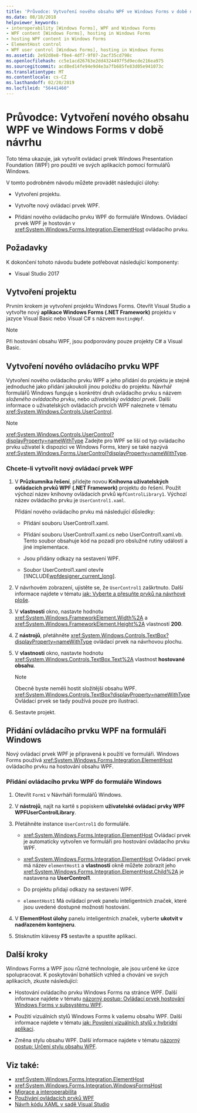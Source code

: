 ```yaml
---
title: 'Průvodce: Vytvoření nového obsahu WPF ve Windows Forms v době návrhu'
ms.date: 08/18/2018
helpviewer_keywords:
- interoperability [Windows Forms], WPF and Windows Forms
- WPF content [Windows Forms], hosting in Windows Forms
- hosting WPF content in Windows Forms
- ElementHost control
- WPF user control [Windows Forms], hosting in Windows Forms
ms.assetid: 2e92d8e8-f0e4-4df7-9f07-2acf35cd798c
ms.openlocfilehash: cc5e1acd26763e2dd4324497f5d9ecde216ea975
ms.sourcegitcommit: acd8ed14fe94e9d4e3a7fb685fe83d05e941073c
ms.translationtype: MT
ms.contentlocale: cs-CZ
ms.lasthandoff: 02/20/2019
ms.locfileid: "56441460"
---
```

# <a name="walkthrough-creating-new-wpf-content-on-windows-forms-at-design-time"></a>Průvodce: Vytvoření nového obsahu WPF ve Windows Forms v době návrhu

Toto téma ukazuje, jak vytvořit ovládací prvek Windows Presentation Foundation (WPF) pro použití ve svých aplikacích pomocí formulářů Windows.

V tomto podrobném návodu můžete provádět následující úlohy:

- Vytvoření projektu.

- Vytvořte nový ovládací prvek WPF.

- Přidání nového ovládacího prvku WPF do formuláře Windows. Ovládací prvek WPF je hostován v <xref:System.Windows.Forms.Integration.ElementHost> ovládacího prvku.

## <a name="prerequisites"></a>Požadavky

K dokončení tohoto návodu budete potřebovat následující komponenty:

- Visual Studio 2017

## <a name="creating-the-project"></a>Vytvoření projektu

Prvním krokem je vytvoření projektu Windows Forms. Otevřít Visual Studio a vytvořte nový **aplikace Windows Forms (.NET Framework)** projektu v jazyce Visual Basic nebo Visual C# s názvem `HostingWpf`.

> [!NOTE]
> Při hostování obsahu WPF, jsou podporovány pouze projekty C# a Visual Basic.

## <a name="creating-a-new-wpf-control"></a>Vytvoření nového ovládacího prvku WPF

Vytvoření nového ovládacího prvku WPF a jeho přidání do projektu je stejně jednoduché jako přidání jakoukoli jinou položku do projektu. Návrhář formulářů Windows funguje s konkrétní druh ovládacího prvku s názvem *složeného ovládacího prvku*, nebo *uživatelský ovládací prvek*. Další informace o uživatelských ovládacích prvcích WPF naleznete v tématu <xref:System.Windows.Controls.UserControl>.

> [!NOTE]
> <xref:System.Windows.Controls.UserControl?displayProperty=nameWithType> Zadejte pro WPF se liší od typ ovládacího prvku uživatel k dispozici ve Windows Forms, který se také nazývá <xref:System.Windows.Forms.UserControl?displayProperty=nameWithType>.

### <a name="to-create-a-new-wpf-control"></a>Chcete-li vytvořit nový ovládací prvek WPF

1. V **Průzkumníka řešení**, přidejte novou **Knihovna uživatelských ovládacích prvků WPF (.NET Framework)** projektu do řešení. Použít výchozí název knihovny ovládacích prvků `WpfControlLibrary1`. Výchozí název ovládacího prvku je `UserControl1.xaml`.

     Přidání nového ovládacího prvku má následující důsledky:

    - Přidání souboru UserControl1.xaml.

    - Přidání souboru UserControl1.xaml.cs nebo UserControl1.xaml.vb. Tento soubor obsahuje kód na pozadí pro obslužné rutiny událostí a jiné implementace.

    - Jsou přidány odkazy na sestavení WPF.

    - Soubor UserControl1.xaml otevře [!INCLUDE[wpfdesigner_current_long](../../../../includes/wpfdesigner-current-long-md.md)].

2. V návrhovém zobrazení, ujistěte se, že `UserControl1` zaškrtnuto. Další informace najdete v tématu [jak: Vyberte a přesuňte prvků na návrhové ploše](https://docs.microsoft.com/previous-versions/visualstudio/visual-studio-2010/bb514527(v=vs.100)).

3. V **vlastnosti** okno, nastavte hodnotu <xref:System.Windows.FrameworkElement.Width%2A> a <xref:System.Windows.FrameworkElement.Height%2A> vlastností **200**.

4. Z **nástrojů**, přetáhněte <xref:System.Windows.Controls.TextBox?displayProperty=nameWithType> ovládací prvek na návrhovou plochu.

5. V **vlastnosti** okno, nastavte hodnotu <xref:System.Windows.Controls.TextBox.Text%2A> vlastnost **hostované obsahu**.

    > [!NOTE]
    > Obecně byste neměli hostit složitější obsahu WPF. <xref:System.Windows.Controls.TextBox?displayProperty=nameWithType> Ovládací prvek se tady používá pouze pro ilustraci.

6. Sestavte projekt.

## <a name="adding-a-wpf-control-to-a-windows-form"></a>Přidání ovládacího prvku WPF na formuláři Windows

Nový ovládací prvek WPF je připravená k použití ve formuláři. Windows Forms používá <xref:System.Windows.Forms.Integration.ElementHost> ovládacího prvku na hostování obsahu WPF.

### <a name="to-add-a-wpf-control-to-a-windows-form"></a>Přidání ovládacího prvku WPF do formuláře Windows

1. Otevřít `Form1` v Návrháři formulářů Windows.

2. V **nástrojů**, najít na kartě s popiskem **uživatelské ovládací prvky WPF WPFUserControlLibrary**.

3. Přetáhněte instance `UserControl1` do formuláře.

    - <xref:System.Windows.Forms.Integration.ElementHost> Ovládací prvek je automaticky vytvořen ve formuláři pro hostování ovládacího prvku WPF.

    - <xref:System.Windows.Forms.Integration.ElementHost> Ovládací prvek má název `elementHost1` a **vlastnosti** okně můžete zobrazit jeho <xref:System.Windows.Forms.Integration.ElementHost.Child%2A> je nastavena na **UserControl1**.

    - Do projektu přidají odkazy na sestavení WPF.

    - `elementHost1` Má ovládací prvek panelu inteligentních značek, které jsou uvedené dostupné možnosti hostování.

4. V **ElementHost úlohy** panelu inteligentních značek, vyberte **ukotvit v nadřazeném kontejneru**.

5. Stisknutím klávesy **F5** sestavíte a spustíte aplikaci.

## <a name="next-steps"></a>Další kroky

Windows Forms a WPF jsou různé technologie, ale jsou určené ke úzce spolupracovat. K poskytování bohatších vzhled a chování ve svých aplikacích, zkuste následující:

- Hostování ovládacího prvku Windows Forms na stránce WPF. Další informace najdete v tématu [názorný postup: Ovládací prvek hostování Windows Forms v subsystému WPF](../../../../docs/framework/wpf/advanced/walkthrough-hosting-a-windows-forms-control-in-wpf.md).

- Použití vizuálních stylů Windows Forms k vašemu obsahu WPF. Další informace najdete v tématu [jak: Povolení vizuálních stylů v hybridní aplikaci](../../../../docs/framework/wpf/advanced/how-to-enable-visual-styles-in-a-hybrid-application.md).

- Změna stylu obsahu WPF. Další informace najdete v tématu [názorný postup: Určení stylu obsahu WPF](../../../../docs/framework/winforms/advanced/walkthrough-styling-wpf-content.md).

## <a name="see-also"></a>Viz také:

- <xref:System.Windows.Forms.Integration.ElementHost>
- <xref:System.Windows.Forms.Integration.WindowsFormsHost>
- [Migrace a interoperabilita](../../../../docs/framework/wpf/advanced/migration-and-interoperability.md)
- [Používání ovládacích prvků WPF](../../../../docs/framework/winforms/advanced/using-wpf-controls.md)
- [Návrh kódu XAML v sadě Visual Studio](/visualstudio/designers/designing-xaml-in-visual-studio)
